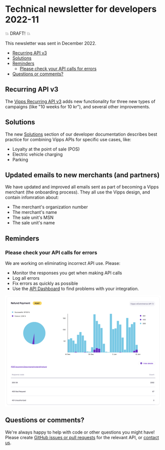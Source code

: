 <!-- START_METADATA
---
sidebar_position: 67
title: 2022-11
---
END_METADATA -->

# Technical newsletter for developers 2022-11

💥 DRAFT! 💥

This newsletter was sent in December 2022.

<!-- START_TOC -->

* [Recurring API v3](#recurring-api-v3)
* [Solutions](#solutions)
* [Reminders](#reminders)
  * [Please check your API calls for errors](#please-check-your-api-calls-for-errors)
* [Questions or comments?](#questions-or-comments)

<!-- END_TOC -->

## Recurring API v3

The
[Vipps Recurring API v3](https://vippsas.github.io/vipps-developer-docs/docs/APIs/recurring-api/)
adds new functionality for three new types of
campaigns (like "10 weeks for 10 kr"), and several other improvements.

## Solutions

The new
[Solutions](https://vippsas.github.io/vipps-developer-docs/docs/vipps-solutions)
section of our developer documentation describes best practice for
combining Vipps APIs for specific use cases, like:
* Loyalty at the point of sale (POS)
* Electric vehicle charging
* Parking

## Updated emails to new merchants (and partners)

We have updated and improved all emails sent as part of becoming a Vipps
merchant (the onboarding process). They all use the Vipps design, and
contain infomration about:
* The merchant's organization number
* The merchant's name
* The sale unit's MSN
* The sale unit's name

## Reminders

### Please check your API calls for errors

We are working on eliminating incorrect API use. Please:

* Monitor the responses you get when making API calls
* Log all errors
* Fix errors as quickly as possible
* Use the
  [API Dashboard](../developer-resources/api-dashboard.md)
  to find problems with your integration.

![API Dashboard example](images/2021-02-api-dashboard-example.png)

## Questions or comments?

We're always happy to help with code or other questions you might have!
Please create [GitHub issues or pull requests](https://github.com/vippsas)
for the relevant API,
or [contact us](https://vippsas.github.io/vipps-developer-docs/docs/vipps-developers/contact).
